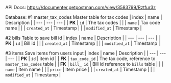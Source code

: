 API Docs: https://documenter.getpostman.com/view/3583799/Rztfur3z

Database:
#1 master_tax_codes
Master table for tax codes
| index | name | Description |
| --- | --- | --- |
| **PK**  | `id` | The tax codes |
| | `name` | Tax code name |
| | `created_at` | Timestamp |
| | `modified_at` | Timestamp |


#2 bills
Table to save bill id
| index | name | Description |
| --- | --- | --- |
| **PK**  | `id` | Bill id |
| | `created_at` | Timestamp |
| | `modified_at` | Timestamp |


#3 items
Save items from users input
| index | name | Description |
| --- | --- | --- |
| **PK**  | `id` | item id |
| **FK**  | `tax_code_id` | The tax code, reference to `master_tax_codes` table |
| **FK**  | `bill_ id` | Bill id reference to `bills` table |
| | `name` | Item name |
| | `price` | Item price |
| | `created_at` | Timestamp |
| | `modified_at` | Timestamp |